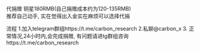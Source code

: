 代捐赠
铜星180RMB(自己捐赠成本约为120-135RMB)</br>
推荐自己动手, 实在觉得出入金实在麻烦可以选择代捐

流程
1.加入telegram群组https://t.me/carbon_research
2.私聊@carbon_x
3. 正常情况,24小时内,会完成捐赠, 有问题请进tg群组咨询https://t.me/carbon_research
